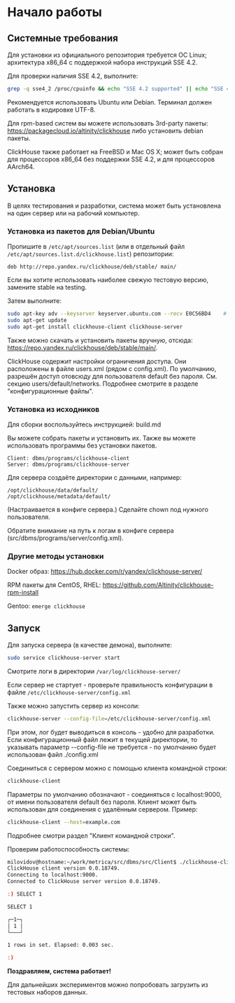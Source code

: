 # Начало работы

## Системные требования

Для установки из официального репозитория требуется ОС Linux; архитектура x86_64 с поддержкой набора инструкций SSE 4.2.

Для проверки наличия SSE 4.2, выполните:

```bash
grep -q sse4_2 /proc/cpuinfo && echo "SSE 4.2 supported" || echo "SSE 4.2 not supported"
```

Рекомендуется использовать Ubuntu или Debian. Терминал должен работать в кодировке UTF-8.

Для rpm-based систем вы можете использовать 3rd-party пакеты: https://packagecloud.io/altinity/clickhouse либо установить debian пакеты.

ClickHouse также работает на FreeBSD и Mac OS X; может быть собран для процессоров x86_64 без поддержки SSE 4.2, и для процессоров AArch64.

## Установка

В целях тестирования и разработки, система может быть установлена на один сервер или на рабочий компьютер.

### Установка из пакетов для Debian/Ubuntu

Пропишите в `/etc/apt/sources.list` (или в отдельный файл `/etc/apt/sources.list.d/clickhouse.list`) репозитории:

```text
deb http://repo.yandex.ru/clickhouse/deb/stable/ main/
```

Если вы хотите использовать наиболее свежую тестовую версию, замените stable на testing.

Затем выполните:

```bash
sudo apt-key adv --keyserver keyserver.ubuntu.com --recv E0C56BD4    # optional
sudo apt-get update
sudo apt-get install clickhouse-client clickhouse-server
```

Также можно скачать и установить пакеты вручную, отсюда: <https://repo.yandex.ru/clickhouse/deb/stable/main/>.

ClickHouse содержит настройки ограничения доступа. Они расположены в файле users.xml (рядом с config.xml).
По умолчанию, разрешён доступ отовсюду для пользователя default без пароля. См. секцию users/default/networks.
Подробнее смотрите в разделе "конфигурационные файлы".

### Установка из исходников

Для сборки воспользуйтесь инструкцией: build.md

Вы можете собрать пакеты и установить их.
Также вы можете использовать программы без установки пакетов.

```text
Client: dbms/programs/clickhouse-client
Server: dbms/programs/clickhouse-server
```

Для сервера создаёте директории с данными, например:

```text
/opt/clickhouse/data/default/
/opt/clickhouse/metadata/default/
```

(Настраивается в конфиге сервера.)
Сделайте chown под нужного пользователя.

Обратите внимание на путь к логам в конфиге сервера (src/dbms/programs/server/config.xml).

### Другие методы установки

Docker образ: <https://hub.docker.com/r/yandex/clickhouse-server/>

RPM пакеты для CentOS, RHEL: <https://github.com/Altinity/clickhouse-rpm-install>

Gentoo: `emerge clickhouse`

## Запуск

Для запуска сервера (в качестве демона), выполните:

```bash
sudo service clickhouse-server start
```

Смотрите логи в директории `/var/log/clickhouse-server/`

Если сервер не стартует - проверьте правильность конфигурации в файле `/etc/clickhouse-server/config.xml`

Также можно запустить сервер из консоли:

```bash
clickhouse-server --config-file=/etc/clickhouse-server/config.xml
```

При этом, лог будет выводиться в консоль - удобно для разработки.
Если конфигурационный файл лежит в текущей директории, то указывать параметр --config-file не требуется - по умолчанию будет использован файл ./config.xml

Соединиться с сервером можно с помощью клиента командной строки:

```bash
clickhouse-client
```

Параметры по умолчанию обозначают - соединяться с localhost:9000, от имени пользователя default без пароля.
Клиент может быть использован для соединения с удалённым сервером. Пример:

```bash
clickhouse-client --host=example.com
```

Подробнее смотри раздел "Клиент командной строки".

Проверим работоспособность системы:

```bash
milovidov@hostname:~/work/metrica/src/dbms/src/Client$ ./clickhouse-client
ClickHouse client version 0.0.18749.
Connecting to localhost:9000.
Connected to ClickHouse server version 0.0.18749.

:) SELECT 1

SELECT 1

┌─1─┐
│ 1 │
└───┘

1 rows in set. Elapsed: 0.003 sec.

:)
```

**Поздравляем, система работает!**

Для дальнейших экспериментов можно попробовать загрузить из тестовых наборов данных.
